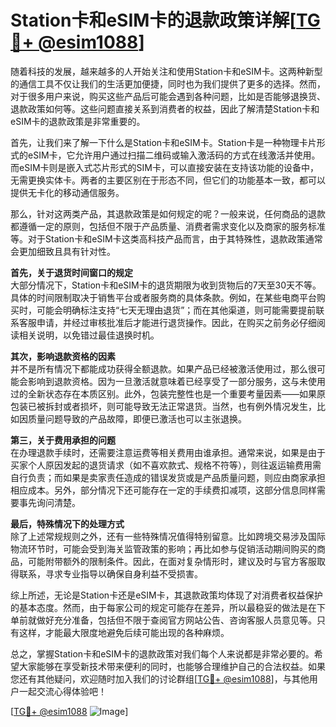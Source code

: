# Station卡和eSIM卡的退款政策详解[[TG💪+ @esim1088](https://t.me/s/esim1088)]

随着科技的发展，越来越多的人开始关注和使用Station卡和eSIM卡。这两种新型的通信工具不仅让我们的生活更加便捷，同时也为我们提供了更多的选择。然而，对于很多用户来说，购买这些产品后可能会遇到各种问题，比如是否能够退换货、退款政策如何等。这些问题直接关系到消费者的权益，因此了解清楚Station卡和eSIM卡的退款政策是非常重要的。

首先，让我们来了解一下什么是Station卡和eSIM卡。Station卡是一种物理卡片形式的eSIM卡，它允许用户通过扫描二维码或输入激活码的方式在线激活并使用。而eSIM卡则是嵌入式芯片形式的SIM卡，可以直接安装在支持该功能的设备中，无需更换实体卡。两者的主要区别在于形态不同，但它们的功能基本一致，都可以提供无卡化的移动通信服务。

那么，针对这两类产品，其退款政策是如何规定的呢？一般来说，任何商品的退款都遵循一定的原则，包括但不限于产品质量、消费者需求变化以及商家的服务标准等。对于Station卡和eSIM卡这类高科技产品而言，由于其特殊性，退款政策通常会更加细致且具有针对性。

**首先，关于退货时间窗口的规定**  
大部分情况下，Station卡和eSIM卡的退货期限为收到货物后的7天至30天不等。具体的时间限制取决于销售平台或者服务商的具体条款。例如，在某些电商平台购买时，可能会明确标注支持“七天无理由退货”；而在其他渠道，则可能需要提前联系客服申请，并经过审核批准后才能进行退货操作。因此，在购买之前务必仔细阅读相关说明，以免错过最佳退换时机。

**其次，影响退款资格的因素**  
并不是所有情况下都能成功获得全额退款。如果产品已经被激活使用过，那么很可能会影响到退款资格。因为一旦激活就意味着已经享受了一部分服务，这与未使用过的全新状态存在本质区别。此外，包装完整性也是一个重要考量因素——如果原包装已被拆封或者损坏，则可能导致无法正常退货。当然，也有例外情况发生，比如因质量问题导致的产品故障，即便已激活也可以主张退换。

**第三，关于费用承担的问题**  
在办理退款手续时，还需要注意运费等相关费用由谁承担。通常来说，如果是由于买家个人原因发起的退货请求（如不喜欢款式、规格不符等），则往返运输费用需自行负责；而如果是卖家责任造成的错误发货或是产品质量问题，则应由商家承担相应成本。另外，部分情况下还可能存在一定的手续费扣减项，这部分信息同样需要事先询问清楚。

**最后，特殊情况下的处理方式**  
除了上述常规规则之外，还有一些特殊情况值得特别留意。比如跨境交易涉及国际物流环节时，可能会受到海关监管政策的影响；再比如参与促销活动期间购买的商品，可能附带额外的限制条件。因此，在面对复杂情形时，建议及时与官方客服取得联系，寻求专业指导以确保自身利益不受损害。

综上所述，无论是Station卡还是eSIM卡，其退款政策均体现了对消费者权益保护的基本态度。然而，由于每家公司的规定可能存在差异，所以最稳妥的做法是在下单前就做好充分准备，包括但不限于查阅官方网站公告、咨询客服人员意见等。只有这样，才能最大限度地避免后续可能出现的各种麻烦。

总之，掌握Station卡和eSIM卡的退款政策对我们每个人来说都是非常必要的。希望大家能够在享受新技术带来便利的同时，也能够合理维护自己的合法权益。如果您还有其他疑问，欢迎随时加入我们的讨论群组[[TG💪+ @esim1088](https://t.me/s/esim1088)]，与其他用户一起交流心得体验吧！

[[TG💪+ @esim1088](https://t.me/s/esim1088) ![Image](https://i.postimg.cc/4NQfJmqS/Snipaste-2025-05-13-00-14-12.png)]